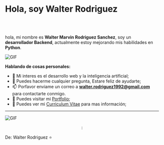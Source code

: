 # Hola, soy Walter Rodriguez
<br />
<br />

hola, mi nombre es **Walter Marvin Rodriguez Sanchez**, soy un **desarrollador Backend**, actualmente estoy mejorando mis habilidades en **Python**. 

  <img align="center" alt="GIF" src="https://geeksgod.com/wp-content/uploads/2020/05/Understanding-of-a-Web-Developer.png" />

**Hablando de cosas personales:**


- 🤔 Mi interes es el desarrollo web y la inteligencia artificial;
- 💬 Puedes hacerme cualquier pregunta, Estare feliz de ayudarte;
- 📫 Porfavor enviame un correo a **walter.rodriguez1992@gmail.com** para contactarte conmigo.
- 🔭 Puedes visitar mi [Portfolio](https://github.com/marvin1604/portafolio);
- 📝 Puedes ver mi [Curriculum Vitae](https://drive.google.com/file/d/1cSY4kdADOdusFTW1EoRFBpd-WDfG8JF8/view?usp=sharing) para mas información;



---
<img align="center" alt="GIF" src="https://programacion.net/files/article/20160721020723_python-logo.png" />
<p align="center">:

  
De: Walter Rodriguez ⭐
